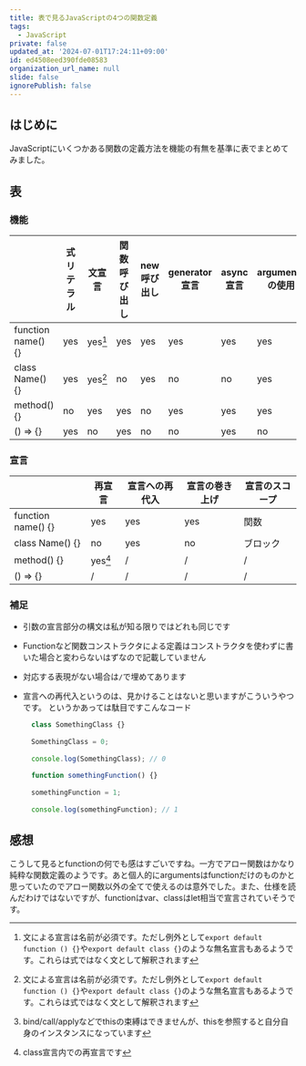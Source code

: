 ```yaml
---
title: 表で見るJavaScriptの4つの関数定義
tags:
  - JavaScript
private: false
updated_at: '2024-07-01T17:24:11+09:00'
id: ed4508eed390fde08583
organization_url_name: null
slide: false
ignorePublish: false
---
```

## はじめに

JavaScriptにいくつかある関数の定義方法を機能の有無を基準に表でまとめてみました。

## 表

### 機能

|                    | 式リテラル | 文宣言  | 関数呼び出し | new呼び出し | generator 宣言 | async 宣言 | argumentsの使用 | thisの束縛 |
| ------------------ | ---------- | ------- | ------------ | ----------- | -------------- | ---------- | --------------- | ---------- |
| function name() {} | yes        | yes[^1] | yes          | yes         | yes            | yes        | yes             | yes        |
| class Name() {}    | yes        | yes[^1] | no           | yes         | no             | no         | yes             | no[^2]     |
| method() {}        | no         | yes     | yes          | no          | yes            | yes        | yes             | yes        |
| () => {}           | yes        | no      | yes          | no          | no             | yes        | no              | no         |
### 宣言

|                    | 再宣言  | 宣言への再代入 | 宣言の巻き上げ | 宣言のスコープ |
| ------------------ | ------- | -------------- | -------------- | -------------- |
| function name() {} | yes     | yes            | yes            | 関数           |
| class Name() {}    | no      | yes            | no             | ブロック       |
| method() {}        | yes[^3] | /              | /              | /              |
| () => {}           | /       | /              | /              | /              |

### 補足

- 引数の宣言部分の構文は私が知る限りではどれも同じです
- Functionなど関数コンストラクタによる定義はコンストラクタを使わずに書いた場合と変わらないはずなので記載していません
- 対応する表現がない場合は`/`で埋めてあります
- 宣言への再代入というのは、見かけることはないと思いますがこういうやつです。
  というかあっては駄目ですこんなコード

  ```js
    class SomethingClass {}
    
    SomethingClass = 0;
    
    console.log(SomethingClass); // 0
    
    function somethingFunction() {}
    
    somethingFunction = 1;
    
    console.log(somethingFunction); // 1
    ```

## 感想

こうして見るとfunctionの何でも感はすごいですね。一方でアロー関数はかなり純粋な関数定義のようです。あと個人的にargumentsはfunctionだけのものかと思っていたのでアロー関数以外の全てで使えるのは意外でした。また、仕様を読んだわけではないですが、functionはvar、classはlet相当で宣言されていそうです。

[^1]: 文による宣言は名前が必須です。ただし例外として`export default function () {}`や`export default class {}`のような無名宣言もあるようです。これらは式ではなく文として解釈されます
[^2]: bind/call/applyなどでthisの束縛はできませんが、thisを参照すると自分自身のインスタンスになっています
[^3]: class宣言内での再宣言です
